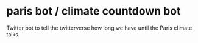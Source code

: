 # paris bot / climate countdown bot

Twitter bot to tell the twitterverse how long we have until the Paris climate talks.